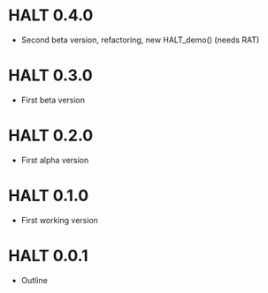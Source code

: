 # HALT 0.4.0

* Second beta version, refactoring, new HALT_demo() (needs RAT)

# HALT 0.3.0

* First beta version

# HALT 0.2.0

* First alpha version

# HALT 0.1.0

* First working version

# HALT 0.0.1

* Outline
